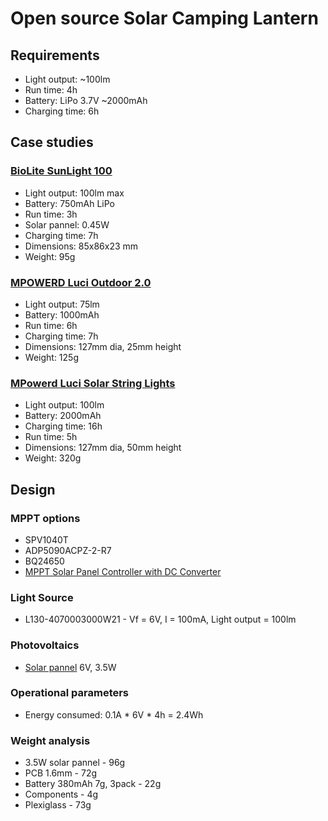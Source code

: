 # Open source Solar Camping Lantern

## Requirements

 * Light output: ~100lm
 * Run time: 4h
 * Battery: LiPo 3.7V ~2000mAh
 * Charging time: 6h

## Case studies

### [BioLite SunLight 100](https://www.bioliteenergy.com/products/sunlight-100?variant=1142597386254)

  * Light output: 100lm max
  * Battery: 750mAh LiPo
  * Run time: 3h
  * Solar pannel: 0.45W
  * Charging time: 7h
  * Dimensions: 85x86x23 mm
  * Weight: 95g

### [MPOWERD Luci Outdoor 2.0](https://mpowerd.com/products/luci-outdoor-2-0-f2017)

 * Light output: 75lm
 * Battery: 1000mAh
 * Run time: 6h
 * Charging time: 7h
 * Dimensions: 127mm dia, 25mm height
 * Weight: 125g

### [MPowerd Luci Solar String Lights](https://mpowerd.com/products/string-lights)

 * Light output: 100lm
 * Battery: 2000mAh
 * Charging time: 16h
 * Run time: 5h
 * Dimensions: 127mm dia, 50mm height
 * Weight: 320g

## Design

### MPPT options

 * SPV1040T
 * ADP5090ACPZ-2-R7
 * BQ24650
 * [MPPT Solar Panel Controller with DC Converter](https://www.tindie.com/products/electronicstore/mppt-solar-panel-controller-with-dc-converter-2)

### Light Source

 * L130-4070003000W21 - Vf = 6V, I = 100mA, Light output = 100lm

### Photovoltaics

 * [Solar pannel](https://www.evita.lt/u-9045-saules-baterijos-modulis-6v-3-5w-165x135mm?search=saul%C4%97s) 6V, 3.5W

### Operational parameters

 * Energy consumed: 0.1A * 6V * 4h = 2.4Wh

### Weight analysis

 * 3.5W solar pannel - 96g
 * PCB 1.6mm  - 72g
 * Battery 380mAh 7g, 3pack - 22g
 * Components - 4g
 * Plexiglass - 73g

 
